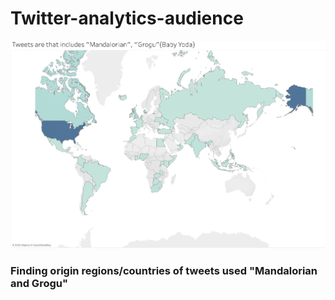 # Twitter-analytics-audience
<p align="center"><img src="images/countries.PNG" /></p>

### Finding origin regions/countries of tweets used "Mandalorian and Grogu"
